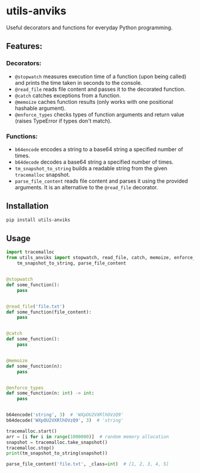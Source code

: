 # utils-anviks

Useful decorators and functions for everyday Python programming.

## Features:
### Decorators:
- `@stopwatch` measures execution time of a function (upon being called) and prints the time taken in seconds to the console.
- `@read_file` reads file content and passes it to the decorated function.
- `@catch` catches exceptions from a function.
- `@memoize` caches function results (only works with one positional hashable argument).
- `@enforce_types` checks types of function arguments and return value (raises TypeError if types don't match).

### Functions:
- `b64encode` encodes a string to a base64 string a specified number of times.
- `b64decode` decodes a base64 string a specified number of times.
- `tm_snapshot_to_string` builds a readable string from the given `tracemalloc` snapshot.
- `parse_file_content` reads file content and parses it using the provided arguments. It is an alternative to the `@read_file` decorator.

## Installation
```bash
pip install utils-anviks
```

## Usage

```python
import tracemalloc
from utils_anviks import stopwatch, read_file, catch, memoize, enforce_types, b64encode, b64decode, \
    tm_snapshot_to_string, parse_file_content


@stopwatch
def some_function():
    pass


@read_file('file.txt')
def some_function(file_content):
    pass


@catch
def some_function():
    pass


@memoize
def some_function(n):
    pass


@enforce_types
def some_function(n: int) -> int:
    pass


b64encode('string', 3)  # 'WXpOU2VXRlhOVzQ9'
b64decode('WXpOU2VXRlhOVzQ9', 3)  # 'string'

tracemalloc.start()
arr = [i for i in range(1000000)]  # random memory allocation
snapshot = tracemalloc.take_snapshot()
tracemalloc.stop()
print(tm_snapshot_to_string(snapshot))

parse_file_content('file.txt', _class=int)  # [1, 2, 3, 4, 5]
```
